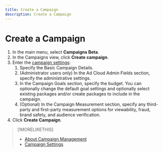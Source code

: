 ```yaml
---
title: Create a Campaign
description: Create a Campaign
---
```


# Create a Campaign

1. In the main menu, select **Campaigns Beta**.
1. In the Campaigns view, click **Create campaign**.
1. Enter the [campaign settings](campaign-settings.md):
    1. Specify the Basic Campaign Details.
    1. (Administrator users only) In the Ad Cloud Admin Fields section, specify the administrative settings.
    1. In the Campaign Goals section, specify the budget. You can optionally change the default goal settings and optionally select existing packages and/or create packages to include in the campaign.
    1. (Optional) In the Campaign Measurement section, specify any third-party and first-party measurement options for viewability, fraud, brand safety, and audience verification.
1. Click **Create Campaign**.

>[!MORELIKETHIS]
>
>* [About Campaign Management](campaign-about.md)
>* [Campaign Settings](campaign-settings.md)
